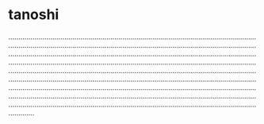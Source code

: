 # tanoshi

.........................................................................................................................................................................................................................................................................................................................................................................................................................................................................................................................................................................................................................................................................................................................................................................................................................................................................................................................................................................................................................................................................................................................................................................